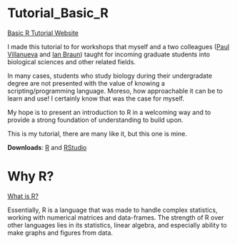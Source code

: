 # Tutorial_Basic_R

[Basic R Tutorial Website][Tut]

I made this tutorial to for workshops that myself and a two colleagues ([Paul Villanueva][P] and [Ian Braun][I]) taught for incoming graduate students into biological sciences and other related fields.

In many cases, students who study biology during their undergradate degree are not presented with the value of knowing a scripting/programming language. Moreso, how approachable it can be to learn and use! I certainly know that was the case for myself.

My hope is to present an introduction to R in a welcoming way and to provide a strong foundation of understanding to build upon.

This is my tutorial, there are many like it, but this one is mine.

**Downloads**: [R][R] and [RStudio][RS]

# Why R?

[What is R?][Rwhat]

Essentially, R is a language that was made to handle complex statistics, working with numerical matrices and data-frames. The strength of R over other languages lies in its statistics, linear algebra, and especially ability to make graphs and figures from data.

[Rwhat]:https://www.r-project.org/about.html
[Tut]:https://sdsmith1390.github.io/Tutorial_Basic_R/
[P]:https://github.com/pommevilla
[I]:https://www.bcb.iastate.edu/people/ian-braun
[R]:https://mirror.las.iastate.edu/CRAN/
[RS]:https://www.rstudio.com/products/rstudio/download/#download


